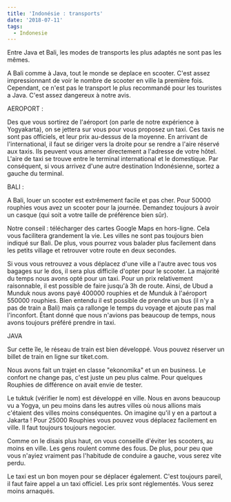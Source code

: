 ```yaml
---
title: 'Indonésie : transports'
date: '2018-07-11'
tags:
  - Indonesie
---
```


Entre Java et Bali, les modes de transports les plus adaptés ne sont pas les mêmes.

A Bali comme à Java, tout le monde se deplace en scooter. C'est assez impressionnant de voir le nombre de scooter en ville la première fois. Cependant, ce n'est pas le transport le plus recommandé pour les touristes a Java. C'est assez dangereux à notre avis.

AEROPORT :

Des que vous sortirez de l'aéroport (on parle de notre expérience à Yogyakarta), on se jettera sur vous pour vous proposez un taxi. Ces taxis ne sont pas officiels, et leur prix au-dessus de la moyenne. En arrivant de l'international, il faut se diriger vers la droite pour se rendre a l'aire réservé aux taxis. Ils peuvent vous amener directement a l'adresse de votre hôtel. L'aire de taxi se trouve entre le terminal international et le domestique. Par conséquent, si vous arrivez d'une autre destination Indonésienne, sortez a gauche du terminal.

BALI :

A Bali, louer un scooter est extrêmement facile et pas cher. Pour 50000 rouphies vous avez un scooter pour la journée. Demandez toujours à avoir un casque (qui soit a votre taille de préférence bien sûr).

Notre conseil : télécharger des cartes Google Maps en hors-ligne. Cela vous facilitera grandement la vie. Les villes ne sont pas toujours bien indiqué sur Bali. De plus, vous pourrez vous balader plus facilement dans les petits village et retrouver votre route en deux secondes.

Si vous vous retrouvez a vous déplacez d'une ville a l'autre avec tous vos bagages sur le dos, il sera plus difficile d'opter pour le scooter. La majorité du temps nous avons opté pour un taxi. Pour un prix relativement raisonnable, il est possible de faire jusqu'à 3h de route. Ainsi, de Ubud a Munduk nous avons payé 400000 rouphies et de Munduk à l'aéroport 550000 rouphies. Bien entendu il est possible de prendre un bus (il n'y a pas de train a Bali) mais ça rallonge le temps du voyage et ajoute pas mal l'inconfort. Étant donné que nous n'avions pas beaucoup de temps, nous avons toujours préféré prendre in taxi.

JAVA

Sur cette île, le réseau de train est bien développé. Vous pouvez réserver un billet de train en ligne sur tiket.com.

Nous avons fait un trajet en classe "ekonomika" et un en business. Le confort ne change pas, c'est juste un peu plus calme. Pour quelques Rouphies de différence on avait envie de tester.

Le tuktuk (vérifier le nom) est développé en ville. Nous en avons beaucoup vu a Yogya, un peu moins dans les autres villes où nous allions mais c'étaient des villes moins conséquentes. On imagine qu'il y en a partout a Jakarta ! Pour 25000 Rouphies vous pouvez vous déplacez facilement en ville. Il faut toujours toujours negocier.

Comme on le disais plus haut, on vous conseille d'éviter les scooters, au moins en ville. Les gens roulent comme des fous. De plus, pour peu que vous n'ayiez vraiment pas l'habitude de conduire a gauche, vous serez vite perdu.

Le taxi est un bon moyen pour se déplacer également. C'est toujours pareil, il faut faire appel a un taxi officiel. Les prix sont réglementés. Vous serez moins arnaqués.
